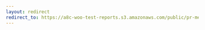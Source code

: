 ```yaml
---
layout: redirect
redirect_to: https://a8c-woo-test-reports.s3.amazonaws.com/public/pr-merge/43261/api/index.html
---
```

